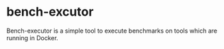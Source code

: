 # bench-excutor

Bench-executor is a simple tool to execute benchmarks on tools which are running
in Docker.
